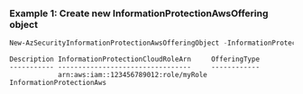 ### Example 1: Create new InformationProtectionAwsOffering object
```powershell
New-AzSecurityInformationProtectionAwsOfferingObject -InformationProtectionCloudRoleArn "arn:aws:iam::123456789012:role/myRole"
```

```output
Description InformationProtectionCloudRoleArn     OfferingType
----------- ---------------------------------     ------------
            arn:aws:iam::123456789012:role/myRole InformationProtectionAws
```

